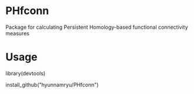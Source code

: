 # PHfconn
Package for calculating Persistent Homology-based functional connectivity measures

# Usage
library(devtools)

install_github("hyunnamryu/PHfconn")
